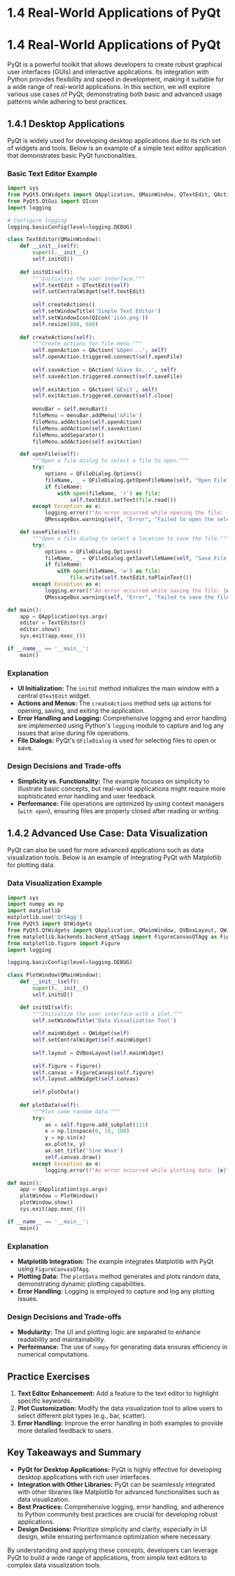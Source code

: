 # 1.4 Real-World Applications of PyQt

# 1.4 Real-World Applications of PyQt

PyQt is a powerful toolkit that allows developers to create robust graphical user interfaces (GUIs) and interactive applications. Its integration with Python provides flexibility and speed in development, making it suitable for a wide range of real-world applications. In this section, we will explore various use cases of PyQt, demonstrating both basic and advanced usage patterns while adhering to best practices.

## 1.4.1 Desktop Applications

PyQt is widely used for developing desktop applications due to its rich set of widgets and tools. Below is an example of a simple text editor application that demonstrates basic PyQt functionalities.

### Basic Text Editor Example

```python
import sys
from PyQt5.QtWidgets import QApplication, QMainWindow, QTextEdit, QAction, QFileDialog, QMessageBox
from PyQt5.QtGui import QIcon
import logging

# Configure logging
logging.basicConfig(level=logging.DEBUG)

class TextEditor(QMainWindow):
    def __init__(self):
        super().__init__()
        self.initUI()
    
    def initUI(self):
        """Initialize the user interface."""
        self.textEdit = QTextEdit(self)
        self.setCentralWidget(self.textEdit)
        
        self.createActions()
        self.setWindowTitle('Simple Text Editor')
        self.setWindowIcon(QIcon('icon.png'))
        self.resize(800, 600)
    
    def createActions(self):
        """Create actions for file menu."""
        self.openAction = QAction('&Open...', self)
        self.openAction.triggered.connect(self.openFile)
        
        self.saveAction = QAction('&Save As...', self)
        self.saveAction.triggered.connect(self.saveFile)
        
        self.exitAction = QAction('&Exit', self)
        self.exitAction.triggered.connect(self.close)
        
        menuBar = self.menuBar()
        fileMenu = menuBar.addMenu('&File')
        fileMenu.addAction(self.openAction)
        fileMenu.addAction(self.saveAction)
        fileMenu.addSeparator()
        fileMenu.addAction(self.exitAction)

    def openFile(self):
        """Open a file dialog to select a file to open."""
        try:
            options = QFileDialog.Options()
            fileName, _ = QFileDialog.getOpenFileName(self, "Open File", "", "All Files (*);;Text Files (*.txt)", options=options)
            if fileName:
                with open(fileName, 'r') as file:
                    self.textEdit.setText(file.read())
        except Exception as e:
            logging.error(f"An error occurred while opening the file: {e}")
            QMessageBox.warning(self, "Error", "Failed to open the selected file.")

    def saveFile(self):
        """Open a file dialog to select a location to save the file."""
        try:
            options = QFileDialog.Options()
            fileName, _ = QFileDialog.getSaveFileName(self, "Save File As", "", "All Files (*);;Text Files (*.txt)", options=options)
            if fileName:
                with open(fileName, 'w') as file:
                    file.write(self.textEdit.toPlainText())
        except Exception as e:
            logging.error(f"An error occurred while saving the file: {e}")
            QMessageBox.warning(self, "Error", "Failed to save the file.")

def main():
    app = QApplication(sys.argv)
    editor = TextEditor()
    editor.show()
    sys.exit(app.exec_())

if __name__ == '__main__':
    main()
```

### Explanation

- **UI Initialization:** The `initUI` method initializes the main window with a central `QTextEdit` widget.
- **Actions and Menus:** The `createActions` method sets up actions for opening, saving, and exiting the application.
- **Error Handling and Logging:** Comprehensive logging and error handling are implemented using Python's `logging` module to capture and log any issues that arise during file operations.
- **File Dialogs:** PyQt's `QFileDialog` is used for selecting files to open or save.

### Design Decisions and Trade-offs

- **Simplicity vs. Functionality:** The example focuses on simplicity to illustrate basic concepts, but real-world applications might require more sophisticated error handling and user feedback.
- **Performance:** File operations are optimized by using context managers (`with open`), ensuring files are properly closed after reading or writing.

## 1.4.2 Advanced Use Case: Data Visualization

PyQt can also be used for more advanced applications such as data visualization tools. Below is an example of integrating PyQt with Matplotlib for plotting data.

### Data Visualization Example

```python
import sys
import numpy as np
import matplotlib
matplotlib.use('Qt5Agg')
from PyQt5 import QtWidgets
from PyQt5.QtWidgets import QApplication, QMainWindow, QVBoxLayout, QWidget
from matplotlib.backends.backend_qt5agg import FigureCanvasQTAgg as FigureCanvas
from matplotlib.figure import Figure
import logging

logging.basicConfig(level=logging.DEBUG)

class PlotWindow(QMainWindow):
    def __init__(self):
        super().__init__()
        self.initUI()

    def initUI(self):
        """Initialize the user interface with a plot."""
        self.setWindowTitle('Data Visualization Tool')
        
        self.mainWidget = QWidget(self)
        self.setCentralWidget(self.mainWidget)
        
        self.layout = QVBoxLayout(self.mainWidget)
        
        self.figure = Figure()
        self.canvas = FigureCanvas(self.figure)
        self.layout.addWidget(self.canvas)
        
        self.plotData()
    
    def plotData(self):
        """Plot some random data."""
        try:
            ax = self.figure.add_subplot(111)
            x = np.linspace(0, 10, 100)
            y = np.sin(x)
            ax.plot(x, y)
            ax.set_title('Sine Wave')
            self.canvas.draw()
        except Exception as e:
            logging.error(f"An error occurred while plotting data: {e}")

def main():
    app = QApplication(sys.argv)
    plotWindow = PlotWindow()
    plotWindow.show()
    sys.exit(app.exec_())

if __name__ == '__main__':
    main()
```

### Explanation

- **Matplotlib Integration:** The example integrates Matplotlib with PyQt using `FigureCanvasQTAgg`.
- **Plotting Data:** The `plotData` method generates and plots random data, demonstrating dynamic plotting capabilities.
- **Error Handling:** Logging is employed to capture and log any plotting issues.

### Design Decisions and Trade-offs

- **Modularity:** The UI and plotting logic are separated to enhance readability and maintainability.
- **Performance:** The use of `numpy` for generating data ensures efficiency in numerical computations.

## Practice Exercises

1. **Text Editor Enhancement:** Add a feature to the text editor to highlight specific keywords.
2. **Plot Customization:** Modify the data visualization tool to allow users to select different plot types (e.g., bar, scatter).
3. **Error Handling:** Improve the error handling in both examples to provide more detailed feedback to users.

## Key Takeaways and Summary

- **PyQt for Desktop Applications:** PyQt is highly effective for developing desktop applications with rich user interfaces.
- **Integration with Other Libraries:** PyQt can be seamlessly integrated with other libraries like Matplotlib for advanced functionalities such as data visualization.
- **Best Practices:** Comprehensive logging, error handling, and adherence to Python community best practices are crucial for developing robust applications.
- **Design Decisions:** Prioritize simplicity and clarity, especially in UI design, while ensuring performance optimization where necessary.

By understanding and applying these concepts, developers can leverage PyQt to build a wide range of applications, from simple text editors to complex data visualization tools.
